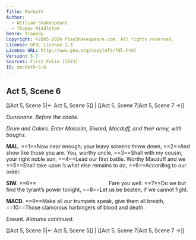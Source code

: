 ```yaml
---
Title: Macbeth
Author: 
  - William Shakespeare
  - Thomas Middleton
Genre: Tragedy
Copyright: ©2005-2024 PlayShakespeare.com. All rights reserved.
License: GFDL License 1.3
License URL: http://www.gnu.org/copyleft/fdl.html
Version: 5.3
Sources: First Folio (1623)
ID: macbeth-5-6
---
```


## Act 5, Scene 6
[[Act 5, Scene 5|← Act 5, Scene 5]] | [[Act 5, Scene 7|Act 5, Scene 7 →]]

*Dunsinane. Before the castle.*

*Drum and Colors. Enter Malcolm, Siward, Macduff, and their army, with boughs.*

**MAL.**
==1==Now near enough; your leavy screens throw down,
==2==And show like those you are. You, worthy uncle,
==3==Shall with my cousin, your right noble son,
==4==Lead our first battle. Worthy Macduff and we
==5==Shall take upon ’s what else remains to do,
==6==According to our order.

**SIW.**
==6==              Fare you well.
==7==Do we but find the tyrant’s power tonight,
==8==Let us be beaten, if we cannot fight.

**MACD.**
==9==Make all our trumpets speak, give them all breath,
==10==Those clamorous harbingers of blood and death.

*Exeunt. Alarums continued.*

[[Act 5, Scene 5|← Act 5, Scene 5]] | [[Act 5, Scene 7|Act 5, Scene 7 →]]